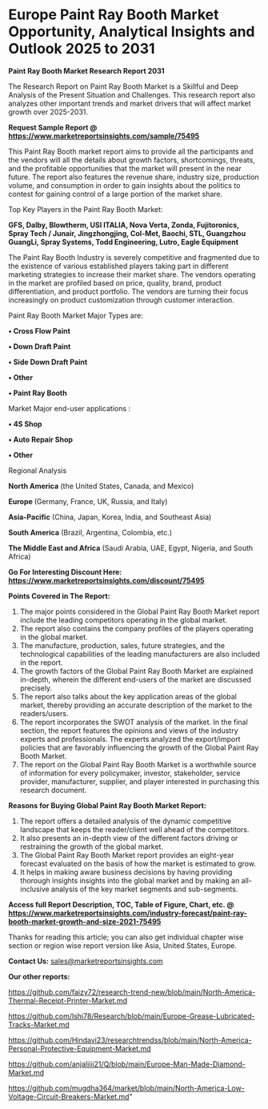  # Europe Paint Ray Booth Market Opportunity, Analytical Insights and Outlook 2025 to 2031

<strong>Paint Ray Booth Market Research Report 2031</strong>

The Research Report on Paint Ray Booth Market is a Skillful and Deep Analysis of the Present Situation and Challenges. This research report also analyzes other important trends and market drivers that will affect market growth over 2025-2031.

<strong>Request Sample Report @ <a href=https://www.marketreportsinsights.com/sample/75495>https://www.marketreportsinsights.com/sample/75495</a></strong>

This Paint Ray Booth market report aims to provide all the participants and the vendors will all the details about growth factors, shortcomings, threats, and the profitable opportunities that the market will present in the near future. The report also features the revenue share, industry size, production volume, and consumption in order to gain insights about the politics to contest for gaining control of a large portion of the market share.

Top Key Players in the Paint Ray Booth Market:

<strong>GFS, Dalby, Blowtherm, USI ITALIA, Nova Verta, Zonda, Fujitoronics, Spray Tech / Junair, Jingzhongjing, Col-Met, Baochi, STL, Guangzhou GuangLi, Spray Systems, Todd Engineering, Lutro, Eagle Equipment</strong>

The Paint Ray Booth Industry is severely competitive and fragmented due to the existence of various established players taking part in different marketing strategies to increase their market share. The vendors operating in the market are profiled based on price, quality, brand, product differentiation, and product portfolio. The vendors are turning their focus increasingly on product customization through customer interaction.

Paint Ray Booth Market Major Types are:

<strong>• Cross Flow Paint

• Down Draft Paint

• Side Down Draft Paint

• Other

• Paint Ray Booth</strong>

Market Major end-user applications :

<strong>• 4S Shop

• Auto Repair Shop

• Other</strong>

Regional Analysis

</u><strong><b>North America</b></strong> (the United States, Canada, and Mexico)

<strong><b>Europe </b></strong>(Germany, France, UK, Russia, and Italy)

<strong><b>Asia-Pacific</b></strong> (China, Japan, Korea, India, and Southeast Asia)

<strong><b>South America</b></strong> (Brazil, Argentina, Colombia, etc.)

<strong><b>The Middle East and Africa</b></strong> (Saudi Arabia, UAE, Egypt, Nigeria, and South Africa)

<strong>Go For Interesting Discount Here: <a href=https://www.marketreportsinsights.com/discount/75495>https://www.marketreportsinsights.com/discount/75495</a></strong>

<strong>Points Covered in The Report:</strong>
<ol>
  <li>The major points considered in the Global Paint Ray Booth Market report include the leading competitors operating in the global market.</li>
  <li>The report also contains the company profiles of the players operating in the global market.</li>
  <li>The manufacture, production, sales, future strategies, and the technological capabilities of the leading manufacturers are also included in the report.</li>
  <li>The growth factors of the Global Paint Ray Booth Market are explained in-depth, wherein the different end-users of the market are discussed precisely.</li>
  <li>The report also talks about the key application areas of the global market, thereby providing an accurate description of the market to the readers/users.</li>
  <li>The report incorporates the SWOT analysis of the market. In the final section, the report features the opinions and views of the industry experts and professionals. The experts analyzed the export/import policies that are favorably influencing the growth of the Global Paint Ray Booth Market.</li>
  <li>The report on the Global Paint Ray Booth Market is a worthwhile source of information for every policymaker, investor, stakeholder, service provider, manufacturer, supplier, and player interested in purchasing this research document.</li>
</ol>
<strong>Reasons for Buying Global Paint Ray Booth Market Report:</strong>

<ol>
  <li>The report offers a detailed analysis of the dynamic competitive landscape that keeps the reader/client well ahead of the competitors.</li>
  <li>It also presents an in-depth view of the different factors driving or restraining the growth of the global market.</li>
  <li>The Global Paint Ray Booth Market report provides an eight-year forecast evaluated on the basis of how the market is estimated to grow.</li>
  <li>It helps in making aware business decisions by having providing thorough insights insights into the global market and by making an all-inclusive analysis of the key market segments and sub-segments.</li>
</ol>
<strong>Access full Report Description, TOC, Table of Figure, Chart, etc. @ <a href=https://www.marketreportsinsights.com/industry-forecast/paint-ray-booth-market-growth-and-size-2021-75495>https://www.marketreportsinsights.com/industry-forecast/paint-ray-booth-market-growth-and-size-2021-75495</a></strong>


Thanks for reading this article; you can also get individual chapter wise section or region wise report version like Asia, United States, Europe.

<strong>Contact Us:</strong>
sales@marketreportsinsights.com

<strong>Our other reports:</strong>

<a href=https://github.com/faizy72/research-trend-new/blob/main/North-America-Thermal-Receipt-Printer-Market.md>https://github.com/faizy72/research-trend-new/blob/main/North-America-Thermal-Receipt-Printer-Market.md</a>

<a href=https://github.com/Ishi78/Research/blob/main/Europe-Grease-Lubricated-Tracks-Market.md>https://github.com/Ishi78/Research/blob/main/Europe-Grease-Lubricated-Tracks-Market.md</a>

<a href=https://github.com/Hindavi23/researchtrendss/blob/main/North-America-Personal-Protective-Equipment-Market.md>https://github.com/Hindavi23/researchtrendss/blob/main/North-America-Personal-Protective-Equipment-Market.md</a>

<a href=https://github.com/anjaliiii21/Q/blob/main/Europe-Man-Made-Diamond-Market.md>https://github.com/anjaliiii21/Q/blob/main/Europe-Man-Made-Diamond-Market.md</a>

<a href=https://github.com/mugdha364/market/blob/main/North-America-Low-Voltage-Circuit-Breakers-Market.md>https://github.com/mugdha364/market/blob/main/North-America-Low-Voltage-Circuit-Breakers-Market.md</a>"
